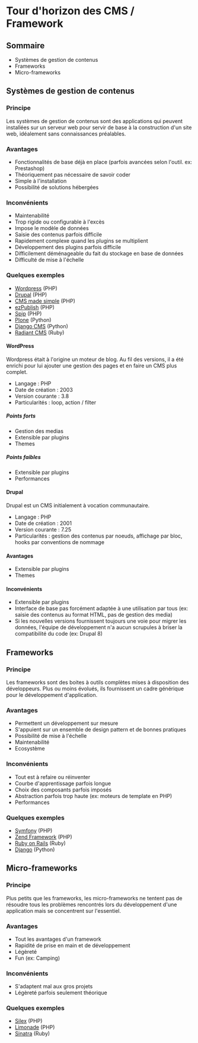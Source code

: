 # Tour d'horizon des CMS / Framework

## Sommaire

* Systèmes de gestion de contenus
* Frameworks
* Micro-frameworks

## Systèmes de gestion de contenus

### Principe

Les systèmes de gestion de contenus sont des applications qui peuvent installées sur un serveur web pour servir de base à la construction d'un site web, idéalement sans connaissances préalables.

### Avantages

* Fonctionnalités de base déjà en place (parfois avancées selon l'outil. ex: Prestashop)
* Théoriquement pas nécessaire de savoir coder
* Simple à l'installation
* Possibilité de solutions hébergées

### Inconvénients

* Maintenabilité
* Trop rigide ou configurable à l'excès
* Impose le modèle de données
* Saisie des contenus parfois difficile
* Rapidement complexe quand les plugins se multiplient
* Développement des plugins parfois difficile
* Difficilement déménageable du fait du stockage en base de données
* Difficulté de mise à l'échelle

### Quelques exemples

* [Wordpress](http://wordpress.org/) (PHP)
* [Drupal](https://drupal.org/) (PHP)
* [CMS made simple](http://www.cmsmadesimple.fr/) (PHP)
* [ezPublish](http://ez.no/fr/) (PHP)
* [Spip](http://www.spip.net/) (PHP)
* [Plone](http://plone.org/) (Python)
* [Django CMS](https://www.django-cms.org/) (Python)
* [Radiant CMS](http://radiantcms.org/) (Ruby)

#### WordPress

Wordpress était à l'origine un moteur de blog.
Au fil des versions, il a été enrichi pour lui ajouter une gestion des pages et en faire un CMS plus complet.

* Langage : PHP
* Date de création : 2003
* Version courante : 3.8
* Particularités : loop, action / filter

##### Points forts

* Gestion des medias
* Extensible par plugins
* Themes

##### Points faibles

* Extensible par plugins
* Performances


#### Drupal

Drupal est un CMS initialement à vocation communautaire.

* Langage : PHP
* Date de création : 2001
* Version courante : 7.25
* Particularités : gestion des contenus par noeuds, affichage par bloc, hooks par conventions de nommage


#### Avantages

* Extensible par plugins
* Themes

#### Inconvénients

* Extensible par plugins
* Interface de base pas forcément adaptée à une utilisation par tous (ex: saisie des contenus au format HTML, pas de gestion des media)
* Si les nouvelles versions fournissent toujours une voie pour migrer les données, l'équipe de développement n'a aucun scrupules à briser la compatibilité du code (ex: Drupal 8)


## Frameworks

### Principe

Les frameworks sont des boites à outils complètes mises à disposition des développeurs. Plus ou moins évolués, ils fournissent un cadre générique pour le développement d'application.

### Avantages

* Permettent un développement sur mesure
* S'appuient sur un ensemble de design pattern et de bonnes pratiques
* Possibilité de mise à l'échelle
* Maintenabilité
* Ecosystème

### Inconvénients

* Tout est à refaire ou réinventer
* Courbe d'apprentissage parfois longue
* Choix des composants parfois imposés
* Abstraction parfois trop haute (ex: moteurs de template en PHP)
* Performances

### Quelques exemples

* [Symfony](http://symfony.com/) (PHP)
* [Zend Framework](http://framework.zend.com/) (PHP)
* [Ruby on Rails](http://rubyonrails.org/) (Ruby)
* [Django](https://www.djangoproject.com/) (Python)

## Micro-frameworks

### Principe

Plus petits que les frameworks, les micro-frameworks ne tentent pas de résoudre tous les problèmes rencontrés lors du développement d'une application mais se concentrent sur l'essentiel.

### Avantages

* Tout les avantages d'un framework
* Rapidité de prise en main et de développement
* Légèreté
* Fun (ex: Camping)

### Inconvénients

* S'adaptent mal aux gros projets
* Légèreté parfois seulement théorique

### Quelques exemples

* [Silex](http://silex.sensiolabs.org/) (PHP)
* [Limonade](http://limonade-php.github.io/) (PHP)
* [Sinatra](http://www.sinatrarb.com/) (Ruby)